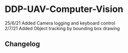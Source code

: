 # DDP-UAV-Computer-Vision
25/6/21 Added Camera logging and keyboard control  
2/7/21 Added Object tracking by bounding box drawing
## Changelog

